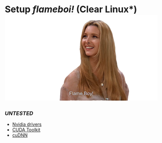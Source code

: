 # Setup *flameboi!* (Clear Linux*) ![flameboi! image](https://github.com/atheistd/atheistd.github.io/raw/master/assets/flameboi/flameboi-small.png)



### *UNTESTED*

- [Nvidia drivers](https://docs.01.org/clearlinux/latest/tutorials/nvidia.html)
- [CUDA Toolkit](https://docs.01.org/clearlinux/latest/tutorials/nvidia-cuda.html)
- [cuDNN](https://www.pyimagesearch.com/2016/07/04/how-to-install-cuda-toolkit-and-cudnn-for-deep-learning/)
